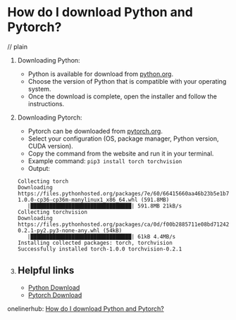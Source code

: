 # How do I download Python and Pytorch?
// plain

1. Downloading Python:
    - Python is available for download from [python.org](https://www.python.org/downloads/).
    - Choose the version of Python that is compatible with your operating system.
    - Once the download is complete, open the installer and follow the instructions.

2. Downloading Pytorch:
    - Pytorch can be downloaded from [pytorch.org](https://pytorch.org/get-started/locally/).
    - Select your configuration (OS, package manager, Python version, CUDA version).
    - Copy the command from the website and run it in your terminal.
    - Example command: ```pip3 install torch torchvision```
    - Output:
    ```
    Collecting torch
    Downloading https://files.pythonhosted.org/packages/7e/60/66415660aa46b23b5e1b72bc762e816736ce8d7260213e22365af51e8f9c/torch-1.0.0-cp36-cp36m-manylinux1_x86_64.whl (591.8MB)
       |████████████████████████████████| 591.8MB 21kB/s
    Collecting torchvision
    Downloading https://files.pythonhosted.org/packages/ca/0d/f00b2885711e08bd71242ebe7b96561e6f6d01fdb4b9dcf4d37e2e13c5e1/torchvision-0.2.1-py2.py3-none-any.whl (54kB)
       |████████████████████████████████| 61kB 4.4MB/s
    Installing collected packages: torch, torchvision
    Successfully installed torch-1.0.0 torchvision-0.2.1
    ```

3. ## Helpful links
    - [Python Download](https://www.python.org/downloads/)
    - [Pytorch Download](https://pytorch.org/get-started/locally/)

onelinerhub: [How do I download Python and Pytorch?](https://onelinerhub.com/python-pytorch/how-do-i-download-python-and-pytorch)